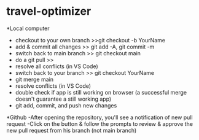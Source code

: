# travel-optimizer

*Local computer
- checkout to your own branch >>git checkout -b YourName
- add & commit all changes >> git add -A, git commit -m 
- switch back to main branch >> git checkout main
- do a git pull >>
- resolve all conflicts (in VS Code)
- switch back to your branch >> git checkout YourName
- git merge main 
- resolve conflicts (in VS Code)
- double check if app is still working on browser (a successful merge doesn't guarantee a still working app)
- git add, commit, and push new changes
  
*Github
-After opening the repository, you'll see a notification of new pull request
-Click on the button & follow the prompts to review & approve the new pull request from his branch (not main branch)

